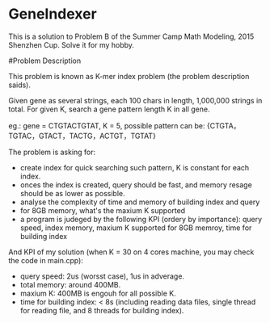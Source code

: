 # GeneIndexer
This is a solution to Problem B of the Summer Camp Math Modeling, 2015 Shenzhen Cup. Solve it for my hobby.

#Problem Description

This problem is known as K-mer index problem (the problem description saids).

Given gene as several strings, each 100 chars in length, 1,000,000 strings in total. For given K, search a gene pattern length K in all gene.

eg.: gene = CTGTACTGTAT, K = 5, possible pattern can be: {CTGTA，TGTAC，GTACT，TACTG，ACTGT，TGTAT}

The problem is asking for:

* create index for quick searching such pattern, K is constant for each index.
* onces the index is created, query should be fast, and memory resage should be as lower as possible.
* analyse the complexity of time and memory of building index and query
* for 8GB memory, what's the maxium K supported
* a program is judeged by the following KPI (ordery by importance): query speed, index memory, maxium K supported for 8GB memroy, time for building index

And KPI of my solution (when K = 30 on 4 cores machine, you may check the code in main.cpp):
* query speed: 2us (worsst case), 1us in adverage.
* total memory: around 400MB.
* maxium K: 400MB is engouh for all possible K.
* time for building index: < 8s (including reading data files, single thread for reading file, and 8 threads for building index).
